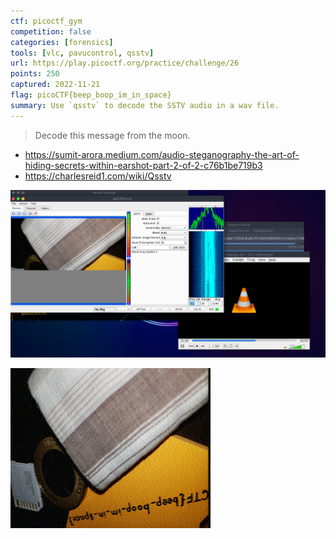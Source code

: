 ```yaml
---
ctf: picoctf_gym
competition: false
categories: [forensics]
tools: [vlc, pavucontrol, qsstv]
url: https://play.picoctf.org/practice/challenge/26
points: 250
captured: 2022-11-21
flag: picoCTF{beep_boop_im_in_space}
summary: Use `qsstv` to decode the SSTV audio in a wav file.
---
```


> Decode this message from the moon.

- https://sumit-arora.medium.com/audio-steganography-the-art-of-hiding-secrets-within-earshot-part-2-of-2-c76b1be719b3
- https://charlesreid1.com/wiki/Qsstv

![m00nwalk_decoding_image](attachments/m00nwalk_decoding_image.png)

![m00nwalk_final_image](attachments/m00nwalk_final_image.png)